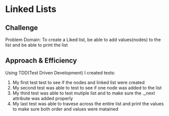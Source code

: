 # Linked Lists


## Challenge
 Problem Domain: To create a Liked list, be able to add values(nodes) to the list and be able to print the list

## Approach & Efficiency
 Using TDD(Test Driven Development) I created tests:
 1.  My first test test to see if the nodes and linked list were created
 2.  My second test was able to test to see if one node was added to the list
 3.  My third test was able to test mutiple list and to make sure the ._next attribute was added properly
 4.  My last test was able to travese across the entire list and print the values to make sure both order and values were matained

